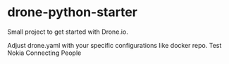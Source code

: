 # drone-python-starter
Small project to get started with Drone.io.

Adjust drone.yaml with your specific configurations like docker repo.
Test Nokia Connecting People 
